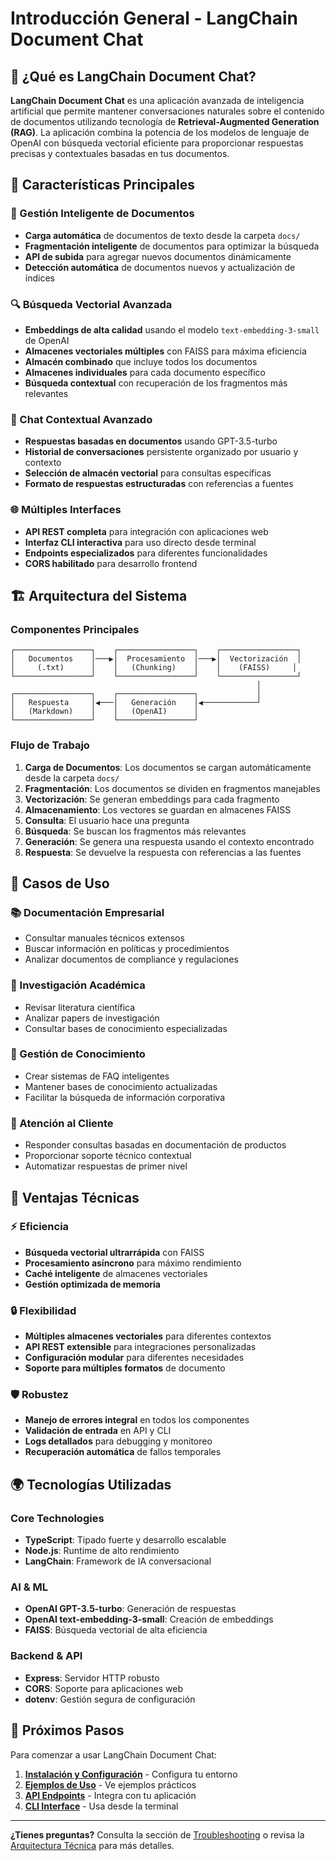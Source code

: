 # Introducción General - LangChain Document Chat

## 🎯 ¿Qué es LangChain Document Chat?

**LangChain Document Chat** es una aplicación avanzada de inteligencia artificial que permite mantener conversaciones naturales sobre el contenido de documentos utilizando tecnología de **Retrieval-Augmented Generation (RAG)**. La aplicación combina la potencia de los modelos de lenguaje de OpenAI con búsqueda vectorial eficiente para proporcionar respuestas precisas y contextuales basadas en tus documentos.

## 🌟 Características Principales

### 📄 Gestión Inteligente de Documentos
- **Carga automática** de documentos de texto desde la carpeta `docs/`
- **Fragmentación inteligente** de documentos para optimizar la búsqueda
- **API de subida** para agregar nuevos documentos dinámicamente
- **Detección automática** de documentos nuevos y actualización de índices

### 🔍 Búsqueda Vectorial Avanzada
- **Embeddings de alta calidad** usando el modelo `text-embedding-3-small` de OpenAI
- **Almacenes vectoriales múltiples** con FAISS para máxima eficiencia
- **Almacén combinado** que incluye todos los documentos
- **Almacenes individuales** para cada documento específico
- **Búsqueda contextual** con recuperación de los fragmentos más relevantes

### 💬 Chat Contextual Avanzado
- **Respuestas basadas en documentos** usando GPT-3.5-turbo
- **Historial de conversaciones** persistente organizado por usuario y contexto
- **Selección de almacén vectorial** para consultas específicas
- **Formato de respuestas estructuradas** con referencias a fuentes

### 🌐 Múltiples Interfaces
- **API REST completa** para integración con aplicaciones web
- **Interfaz CLI interactiva** para uso directo desde terminal
- **Endpoints especializados** para diferentes funcionalidades
- **CORS habilitado** para desarrollo frontend

## 🏗️ Arquitectura del Sistema

### Componentes Principales

```
┌─────────────────┐    ┌─────────────────┐    ┌─────────────────┐
│   Documentos    │───▶│  Procesamiento  │───▶│  Vectorización  │
│     (.txt)      │    │   (Chunking)    │    │    (FAISS)     │
└─────────────────┘    └─────────────────┘    └─────────────────┘
                                                       │
┌─────────────────┐    ┌─────────────────┐             │
│   Respuesta     │◀───│   Generación    │◀────────────┘
│   (Markdown)    │    │   (OpenAI)      │
└─────────────────┘    └─────────────────┘
```

### Flujo de Trabajo

1. **Carga de Documentos**: Los documentos se cargan automáticamente desde la carpeta `docs/`
2. **Fragmentación**: Los documentos se dividen en fragmentos manejables
3. **Vectorización**: Se generan embeddings para cada fragmento
4. **Almacenamiento**: Los vectores se guardan en almacenes FAISS
5. **Consulta**: El usuario hace una pregunta
6. **Búsqueda**: Se buscan los fragmentos más relevantes
7. **Generación**: Se genera una respuesta usando el contexto encontrado
8. **Respuesta**: Se devuelve la respuesta con referencias a las fuentes

## 🎨 Casos de Uso

### 📚 Documentación Empresarial
- Consultar manuales técnicos extensos
- Buscar información en políticas y procedimientos
- Analizar documentos de compliance y regulaciones

### 🔬 Investigación Académica
- Revisar literatura científica
- Analizar papers de investigación
- Consultar bases de conocimiento especializadas

### 📖 Gestión de Conocimiento
- Crear sistemas de FAQ inteligentes
- Mantener bases de conocimiento actualizadas
- Facilitar la búsqueda de información corporativa

### 🏢 Atención al Cliente
- Responder consultas basadas en documentación de productos
- Proporcionar soporte técnico contextual
- Automatizar respuestas de primer nivel

## 🚀 Ventajas Técnicas

### ⚡ Eficiencia
- **Búsqueda vectorial ultrarrápida** con FAISS
- **Procesamiento asíncrono** para máximo rendimiento
- **Caché inteligente** de almacenes vectoriales
- **Gestión optimizada de memoria**

### 🔒 Flexibilidad
- **Múltiples almacenes vectoriales** para diferentes contextos
- **API REST extensible** para integraciones personalizadas
- **Configuración modular** para diferentes necesidades
- **Soporte para múltiples formatos** de documento

### 🛡️ Robustez
- **Manejo de errores integral** en todos los componentes
- **Validación de entrada** en API y CLI
- **Logs detallados** para debugging y monitoreo
- **Recuperación automática** de fallos temporales

## 🌍 Tecnologías Utilizadas

### Core Technologies
- **TypeScript**: Tipado fuerte y desarrollo escalable
- **Node.js**: Runtime de alto rendimiento
- **LangChain**: Framework de IA conversacional

### AI & ML
- **OpenAI GPT-3.5-turbo**: Generación de respuestas
- **OpenAI text-embedding-3-small**: Creación de embeddings
- **FAISS**: Búsqueda vectorial de alta eficiencia

### Backend & API
- **Express**: Servidor HTTP robusto
- **CORS**: Soporte para aplicaciones web
- **dotenv**: Gestión segura de configuración

## 🎯 Próximos Pasos

Para comenzar a usar LangChain Document Chat:

1. **[Instalación y Configuración](03-instalacion-configuracion.md)** - Configura tu entorno
2. **[Ejemplos de Uso](15-ejemplos-uso.md)** - Ve ejemplos prácticos
3. **[API Endpoints](05-api-endpoints.md)** - Integra con tu aplicación
4. **[CLI Interface](06-cli-interface.md)** - Usa desde la terminal

---

**¿Tienes preguntas?** Consulta la sección de [Troubleshooting](16-troubleshooting.md) o revisa la [Arquitectura Técnica](02-arquitectura-tecnica.md) para más detalles. 
